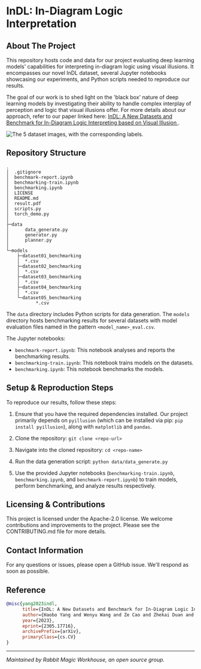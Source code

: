 # InDL: In-Diagram Logic Interpretation

## About The Project

This repository hosts code and data for our project evaluating deep learning models' capabilities for interpreting in-diagram logic using visual illusions. It encompasses our novel InDL dataset, several Jupyter notebooks showcasing our experiments, and Python scripts needed to reproduce our results.

The goal of our work is to shed light on the 'black box' nature of deep learning models by investigating their ability to handle complex interplay of perception and logic that visual illusions offer. For more details about our approach, refer to our paper linked here: [InDL: A New Datasets and Benchmark for In-Diagram Logic Interpreting based on Visual Illusion
](https://arxiv.org/abs/2305.17716).

![The 5 dataset images, with the corresponding labels.](https://github.com/rabbit-magic-wh/InDL/assets/55401837/8ebdec35-d39b-4abf-a765-c282406e7f7c)

## Repository Structure

```
.
│  .gitignore
│  benchmark-report.ipynb
│  benchmarking-train.ipynb
│  benchmarking.ipynb
│  LICENSE
│  README.md
│  result.pdf
│  scripts.py
│  torch_demo.py
│
├─data
│      data_generate.py
│      generator.py
│      planner.py
│
└─models
    ├─dataset01_benchmarking
    │  *.csv
    ├─dataset02_benchmarking
    │  *.csv
    ├─dataset03_benchmarking
    │  *.csv
    ├─dataset04_benchmarking
    │  *.csv
    └─dataset05_benchmarking
           *.csv
```

The `data` directory includes Python scripts for data generation. The `models` directory hosts benchmarking results for several datasets with model evaluation files named in the pattern `<model_name>_eval.csv`.

The Jupyter notebooks:

- `benchmark-report.ipynb`: This notebook analyses and reports the benchmarking results.
- `benchmarking-train.ipynb`: This notebook trains models on the datasets.
- `benchmarking.ipynb`: This notebook benchmarks the models.

## Setup & Reproduction Steps

To reproduce our results, follow these steps:

1. Ensure that you have the required dependencies installed. Our project primarily depends on `pyillusion` (which can be installed via pip: `pip install pyillusion`), along with `matplotlib` and `pandas`.

2. Clone the repository: `git clone <repo-url>`

3. Navigate into the cloned repository: `cd <repo-name>`

4. Run the data generation script: `python data/data_generate.py`

5. Use the provided Jupyter notebooks (`benchmarking-train.ipynb`, `benchmarking.ipynb`, and `benchmark-report.ipynb`) to train models, perform benchmarking, and analyze results respectively.

## Licensing & Contributions

This project is licensed under the Apache-2.0 license. We welcome contributions and improvements to the project. Please see the CONTRIBUTING.md file for more details.

## Contact Information

For any questions or issues, please open a GitHub issue. We'll respond as soon as possible.

## Reference

```bibtex
@misc{yang2023indl,
      title={InDL: A New Datasets and Benchmark for In-Diagram Logic Interpreting based on Visual Illusion}, 
      author={Haobo Yang and Wenyu Wang and Ze Cao and Zhekai Duan and Xuchen Liu},
      year={2023},
      eprint={2305.17716},
      archivePrefix={arXiv},
      primaryClass={cs.CV}
}
```

---
_Maintained by Rabbit Magic Workhouse, an open source group._
